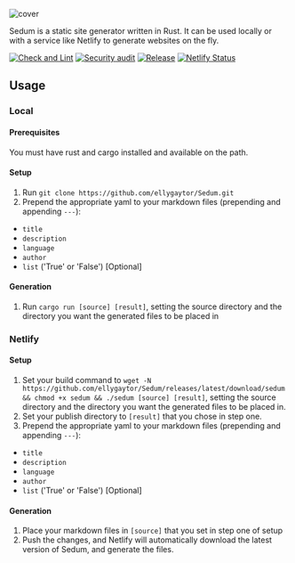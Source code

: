 ![cover](https://user-images.githubusercontent.com/33349740/135699024-5e643074-e58e-4b9a-bbaf-2ea1501b3ff6.png)

Sedum is a static site generator written in Rust. It can be used locally or with a service like Netlify to generate websites on the fly.

[![Check and Lint](https://github.com/ellygaytor/Sedum/actions/workflows/check_and_lint.yaml/badge.svg)](https://github.com/ellygaytor/Sedum/actions/workflows/check_and_lint.yaml) [![Security audit](https://github.com/ellygaytor/Sedum/actions/workflows/audit.yml/badge.svg)](https://github.com/ellygaytor/Sedum/actions/workflows/audit.yml) [![Release](https://github.com/ellygaytor/Sedum/actions/workflows/release.yml/badge.svg)](https://github.com/ellygaytor/Sedum/actions/workflows/release.yml) [![Netlify Status](https://api.netlify.com/api/v1/badges/23dd963b-38ec-4f1c-8d1a-7ab1fb373bc2/deploy-status)](https://app.netlify.com/sites/sedum/deploys)


## Usage

### Local

#### Prerequisites
You must have rust and cargo installed and available on the path.

#### Setup
1. Run `git clone https://github.com/ellygaytor/Sedum.git`
2. Prepend the appropriate yaml to your markdown files (prepending and appending `---`):
  - `title`
  - `description`
  - `language`
  - `author`
  - `list` ('True' or 'False') [Optional]
#### Generation
1. Run `cargo run [source] [result]`, setting the source directory and the directory you want the generated files to be placed in

### Netlify

#### Setup
1. Set your build command to `wget -N https://github.com/ellygaytor/Sedum/releases/latest/download/sedum && chmod +x sedum && ./sedum [source] [result]`, setting the source directory and the directory you want the generated files to be placed in.
2. Set your publish directory to `[result]` that you chose in step one.
3. Prepend the appropriate yaml to your markdown files (prepending and appending `---`):
  - `title`
  - `description`
  - `language`
  - `author`
  - `list` ('True' or 'False') [Optional]

#### Generation
1. Place your markdown files in `[source]` that you set in step one of setup
2. Push the changes, and Netlify will automatically download the latest version of Sedum, and generate the files.
